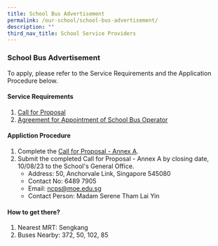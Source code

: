 ```yaml
---
title: School Bus Advertisement
permalink: /our-school/school-bus-advertisement/
description: ""
third_nav_title: School Service Providers
---
```

### School Bus Advertisement

To apply, please refer to the Service Requirements and the Application Procedure below.

#### Service Requirements

1. [Call for Proposal](/files/School%20Bus%20Operator/attachment%201%20call%20for%20proposals%20by%20school%20-%20final.pdf)
2. [Agreement for Appointment of School Bus Operator](/files/School%20Bus%20Operator/attachment%203%20agreement%20for%20appointment%20of%20school%20bus%20operator%20-%20final.pdf)

#### Appliction Procedure

1. Complete the [Call for Proposal - Annex A](/files/School%20Bus%20Operator/attachment%202%20call%20for%20proposal%20-%20annex%20a%20-final.pdf).
2. Submit the completed Call for Proposal - Annex A by closing date, 10/08/23 to the School's General Office.
	*  Address: 50, Anchorvale Link, Singapore 545080
	*  Contact No: 6489 7905
	*  Email: ncps@moe.edu.sg
	*  Contact Person: Madam Serene Tham Lai Yin

#### How to get there?

1. Nearest MRT: Sengkang
2. Buses Nearby: 372, 50, 102, 85